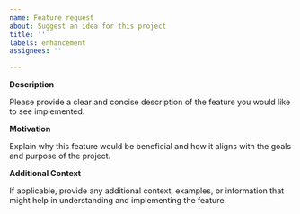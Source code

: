```yaml
---
name: Feature request
about: Suggest an idea for this project
title: ''
labels: enhancement
assignees: ''

---
```


**Description**

Please provide a clear and concise description of the feature you would like to see implemented.

**Motivation**

Explain why this feature would be beneficial and how it aligns with the goals and purpose of the project.

**Additional Context**

If applicable, provide any additional context, examples, or information that might help in understanding and implementing the feature.
